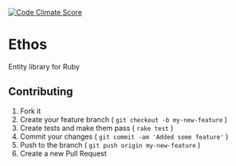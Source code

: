 [![Code Climate Score](http://img.shields.io/codeclimate/github/Erol/ethos.svg?style=flat)](https://codeclimate.com/github/Erol/ethos)

# Ethos

Entity library for Ruby

## Contributing

1. Fork it
2. Create your feature branch ( `git checkout -b my-new-feature` )
3. Create tests and make them pass ( `rake test` )
4. Commit your changes ( `git commit -am 'Added some feature'` )
5. Push to the branch ( `git push origin my-new-feature` )
6. Create a new Pull Request
